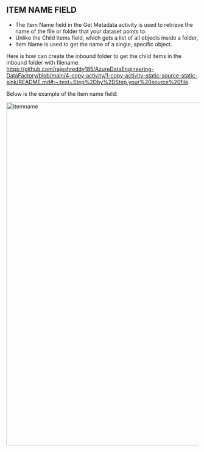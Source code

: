 ## **ITEM NAME FIELD**


- The Item Name field in the Get Metadata activity is used to retrieve the name of the file or folder that your dataset points to.
- Unlike the Child Items field, which gets a list of all objects inside a folder, 
- Item Name is used to get the name of a single, specific object.

Here is how can create the inbound folder to get the child items in the inbound folder with filename.
https://github.com/rajeshreddy185/AzureDataEngineering-DataFactory/blob/main/4-copy-activity/1-copy-activity-static-source-static-sink/README.md#:~:text=Step%2Dby%2DStep,your%20source%20file.


Below is the example of the item name field:

<img width="900" alt="itemname" src="" />
